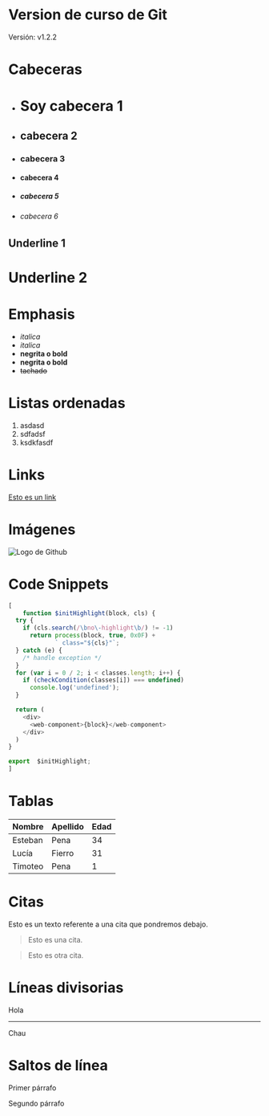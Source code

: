 # Version de curso de Git

Versión: v1.2.2

# Cabeceras

- # Soy cabecera 1
- ## cabecera 2
- ### cabecera 3
- #### cabecera 4
- ##### cabecera 5
- ###### cabecera 6

## Underline 1

# Underline 2

# Emphasis

- _italica_
- _italica_
- **negrita o bold**
- **negrita o bold**
- ~~tachado~~

# Listas ordenadas

1. asdasd
2. sdfadsf
3. ksdkfasdf

# Links

[Esto es un link](http://google.com)

# Imágenes

![Logo de Github](https://cdn2.downdetector.com/static/uploads/logo/github.logo.png)

# Code Snippets

```Javascript
[
    function $initHighlight(block, cls) {
  try {
    if (cls.search(/\bno\-highlight\b/) != -1)
      return process(block, true, 0x0F) +
             ` class="${cls}"`;
  } catch (e) {
    /* handle exception */
  }
  for (var i = 0 / 2; i < classes.length; i++) {
    if (checkCondition(classes[i]) === undefined)
      console.log('undefined');
  }

  return (
    <div>
      <web-component>{block}</web-component>
    </div>
  )
}

export  $initHighlight;
]
```

# Tablas

| Nombre  | Apellido | Edad |
| ------- | -------- | ---- |
| Esteban | Pena     | 34   |
| Lucía   | Fierro   | 31   |
| Timoteo | Pena     | 1    |

# Citas

Esto es un texto referente a una cita que pondremos debajo.

> Esto es una cita.

> Esto es otra cita.

# Líneas divisorias

Hola

---

Chau

# Saltos de línea

Primer párrafo

Segundo párrafo
